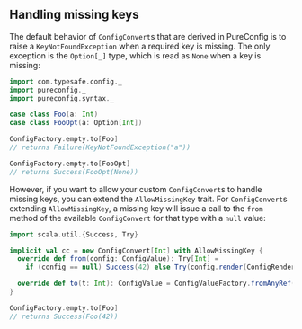 ## Handling missing keys

The default behavior of `ConfigConvert`s that are derived in PureConfig is to
raise a `KeyNotFoundException` when a required key is missing. The only
exception is the `Option[_]` type, which is read as `None` when a key is
missing:

```scala
import com.typesafe.config._
import pureconfig._
import pureconfig.syntax._

case class Foo(a: Int)
case class FooOpt(a: Option[Int])

ConfigFactory.empty.to[Foo]
// returns Failure(KeyNotFoundException("a"))

ConfigFactory.empty.to[FooOpt]
// returns Success(FooOpt(None))
```

However, if you want to allow your custom `ConfigConvert`s to handle missing
keys, you can extend the `AllowMissingKey` trait. For `ConfigConvert`s extending
`AllowMissingKey`, a missing key will issue a call to the `from` method of the
available `ConfigConvert` for that type with a `null` value:

```scala
import scala.util.{Success, Try}

implicit val cc = new ConfigConvert[Int] with AllowMissingKey {
  override def from(config: ConfigValue): Try[Int] =
    if (config == null) Success(42) else Try(config.render(ConfigRenderOptions.concise).toInt)

  override def to(t: Int): ConfigValue = ConfigValueFactory.fromAnyRef(t)
}

ConfigFactory.empty.to[Foo]
// returns Success(Foo(42))
```
